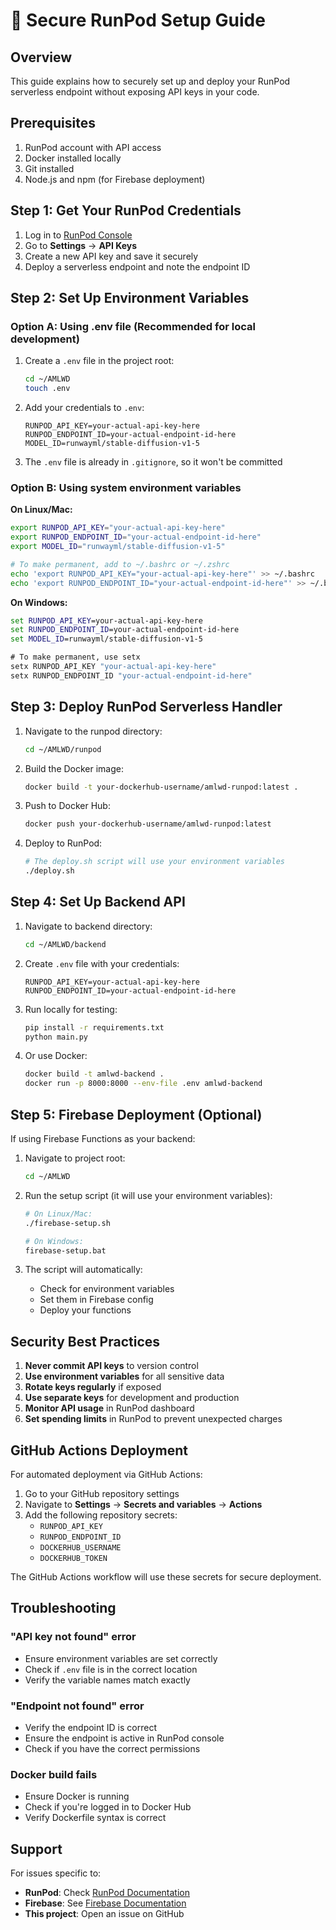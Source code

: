 # 🔐 Secure RunPod Setup Guide

## Overview

This guide explains how to securely set up and deploy your RunPod serverless endpoint without exposing API keys in your code.

## Prerequisites

1. RunPod account with API access
2. Docker installed locally
3. Git installed
4. Node.js and npm (for Firebase deployment)

## Step 1: Get Your RunPod Credentials

1. Log in to [RunPod Console](https://www.runpod.io/console)
2. Go to **Settings** → **API Keys**
3. Create a new API key and save it securely
4. Deploy a serverless endpoint and note the endpoint ID

## Step 2: Set Up Environment Variables

### Option A: Using .env file (Recommended for local development)

1. Create a `.env` file in the project root:
   ```bash
   cd ~/AMLWD
   touch .env
   ```

2. Add your credentials to `.env`:
   ```
   RUNPOD_API_KEY=your-actual-api-key-here
   RUNPOD_ENDPOINT_ID=your-actual-endpoint-id-here
   MODEL_ID=runwayml/stable-diffusion-v1-5
   ```

3. The `.env` file is already in `.gitignore`, so it won't be committed

### Option B: Using system environment variables

**On Linux/Mac:**
```bash
export RUNPOD_API_KEY="your-actual-api-key-here"
export RUNPOD_ENDPOINT_ID="your-actual-endpoint-id-here"
export MODEL_ID="runwayml/stable-diffusion-v1-5"

# To make permanent, add to ~/.bashrc or ~/.zshrc
echo 'export RUNPOD_API_KEY="your-actual-api-key-here"' >> ~/.bashrc
echo 'export RUNPOD_ENDPOINT_ID="your-actual-endpoint-id-here"' >> ~/.bashrc
```

**On Windows:**
```cmd
set RUNPOD_API_KEY=your-actual-api-key-here
set RUNPOD_ENDPOINT_ID=your-actual-endpoint-id-here
set MODEL_ID=runwayml/stable-diffusion-v1-5

# To make permanent, use setx
setx RUNPOD_API_KEY "your-actual-api-key-here"
setx RUNPOD_ENDPOINT_ID "your-actual-endpoint-id-here"
```

## Step 3: Deploy RunPod Serverless Handler

1. Navigate to the runpod directory:
   ```bash
   cd ~/AMLWD/runpod
   ```

2. Build the Docker image:
   ```bash
   docker build -t your-dockerhub-username/amlwd-runpod:latest .
   ```

3. Push to Docker Hub:
   ```bash
   docker push your-dockerhub-username/amlwd-runpod:latest
   ```

4. Deploy to RunPod:
   ```bash
   # The deploy.sh script will use your environment variables
   ./deploy.sh
   ```

## Step 4: Set Up Backend API

1. Navigate to backend directory:
   ```bash
   cd ~/AMLWD/backend
   ```

2. Create `.env` file with your credentials:
   ```
   RUNPOD_API_KEY=your-actual-api-key-here
   RUNPOD_ENDPOINT_ID=your-actual-endpoint-id-here
   ```

3. Run locally for testing:
   ```bash
   pip install -r requirements.txt
   python main.py
   ```

4. Or use Docker:
   ```bash
   docker build -t amlwd-backend .
   docker run -p 8000:8000 --env-file .env amlwd-backend
   ```

## Step 5: Firebase Deployment (Optional)

If using Firebase Functions as your backend:

1. Navigate to project root:
   ```bash
   cd ~/AMLWD
   ```

2. Run the setup script (it will use your environment variables):
   ```bash
   # On Linux/Mac:
   ./firebase-setup.sh
   
   # On Windows:
   firebase-setup.bat
   ```

3. The script will automatically:
   - Check for environment variables
   - Set them in Firebase config
   - Deploy your functions

## Security Best Practices

1. **Never commit API keys** to version control
2. **Use environment variables** for all sensitive data
3. **Rotate keys regularly** if exposed
4. **Use separate keys** for development and production
5. **Monitor API usage** in RunPod dashboard
6. **Set spending limits** in RunPod to prevent unexpected charges

## GitHub Actions Deployment

For automated deployment via GitHub Actions:

1. Go to your GitHub repository settings
2. Navigate to **Settings** → **Secrets and variables** → **Actions**
3. Add the following repository secrets:
   - `RUNPOD_API_KEY`
   - `RUNPOD_ENDPOINT_ID`
   - `DOCKERHUB_USERNAME`
   - `DOCKERHUB_TOKEN`

The GitHub Actions workflow will use these secrets for secure deployment.

## Troubleshooting

### "API key not found" error
- Ensure environment variables are set correctly
- Check if `.env` file is in the correct location
- Verify the variable names match exactly

### "Endpoint not found" error
- Verify the endpoint ID is correct
- Ensure the endpoint is active in RunPod console
- Check if you have the correct permissions

### Docker build fails
- Ensure Docker is running
- Check if you're logged in to Docker Hub
- Verify Dockerfile syntax is correct

## Support

For issues specific to:
- **RunPod**: Check [RunPod Documentation](https://docs.runpod.io)
- **Firebase**: See [Firebase Documentation](https://firebase.google.com/docs)
- **This project**: Open an issue on GitHub